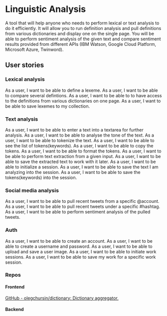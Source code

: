 # Linguistic Analysis
A tool that will help anyone who needs to perform lexical or text analysis to do it efficiently. It will allow you to run definition analysis and pull definitions from various dictionaries and display one on the single page. You will be able to perform sentiment analysis of the given text and compare sentiment results provided from different APIs (IBM Watson, Google Cloud Platform, Microsoft Azure, Twinword).

## User stories

### Lexical analysis
As a user, I want to be able to define a lexeme.
As a user, I want to be able to compare several defintions.
As a user, I want to be able to to have access to the definitions from various dictionaries on one page.
As a user, I want to be able to save lexemes to my collection.

### Text analysis
As a user, I want to be able to enter a text into a textarea for further analysis.
As a user, I want to be able to analyse the tone of the text.
As a user, I want to be able to tokenize the text.
As a user, I want to be able to see the list of tokens(keywords).
As a user, I want to be able to copy the tokens.
As a user, I want to be able to format the tokens.
As a user, I want to be able to perform text extraction from a given input.
As a user, I want to be able to save the extracted text to work with it later.
As a user, I want to be able to initialize a session.
As a user, I want to be able to save the text I am analyzing into the session.
As a user, I want to be able to save the tokens(keywords) into the session.

### Social media analysis
As a user, I want to be able to pull recent tweets from a specific @account.
As a user, I want to be able to pull recent tweets under a specific #hashtag.
As a user, I want to be able to perform sentiment analysis of the pulled tweets.

### Auth
As a user, I want to be able to create an account.
As a user, I want to be able to create a username and password.
As a user, I want to be able to upload and save a user image.
As a user, I want to be able to initiate work sessions.
As a user, I want to be able to save my work for a specific work session.

### Repos
#### Frontend
[GitHub - olegchursin/dictionary: Dictionary aggregator.](https://github.com/olegchursin/dictionary)

#### Backend
